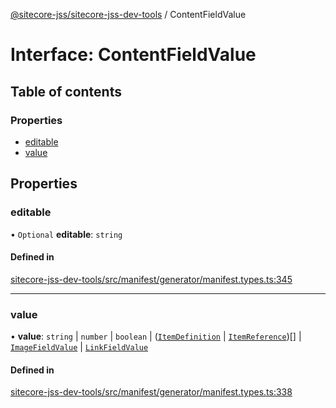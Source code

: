 [@sitecore-jss/sitecore-jss-dev-tools](../README.md) / ContentFieldValue

# Interface: ContentFieldValue

## Table of contents

### Properties

- [editable](ContentFieldValue.md#editable)
- [value](ContentFieldValue.md#value)

## Properties

### editable

• `Optional` **editable**: `string`

#### Defined in

[sitecore-jss-dev-tools/src/manifest/generator/manifest.types.ts:345](https://github.com/Sitecore/jss/blob/60ddc3fec/packages/sitecore-jss-dev-tools/src/manifest/generator/manifest.types.ts#L345)

___

### value

• **value**: `string` \| `number` \| `boolean` \| ([`ItemDefinition`](ItemDefinition.md) \| [`ItemReference`](ItemReference.md))[] \| [`ImageFieldValue`](ImageFieldValue.md) \| [`LinkFieldValue`](LinkFieldValue.md)

#### Defined in

[sitecore-jss-dev-tools/src/manifest/generator/manifest.types.ts:338](https://github.com/Sitecore/jss/blob/60ddc3fec/packages/sitecore-jss-dev-tools/src/manifest/generator/manifest.types.ts#L338)
